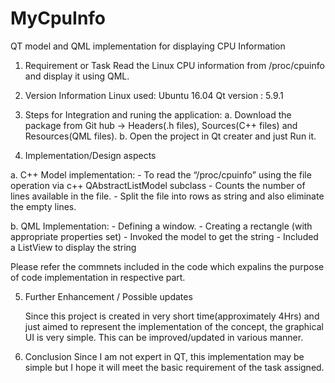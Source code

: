 # MyCpuInfo

QT model and QML implementation for displaying CPU Information


1. Requirement or Task
	Read the Linux CPU information from /proc/cpuinfo and display it using QML.

2. Version Information
	Linux used: Ubuntu 16.04
	Qt version : 5.9.1

3. Steps for Integration and runing the application:
	a. Download the package from Git hub -> Headers(.h files), Sources(C++ files) and
    	Resources(QML files).
	b. Open the project in Qt creater and just Run it.

4. Implementation/Design aspects

a. C++ Model implementation:
	- To read the “/proc/cpuinfo” using the file operation via c++ QAbstractListModel subclass
	- Counts the number of lines available in the file.
	- Split the file into rows as string and also eliminate the empty lines.

b. QML Implementation:
	- Defining a window.
	- Creating a rectangle (with appropriate properties set)
	- Invoked the model to get the string
	- Included a ListView to display the string

Please refer the commnets included in the code which expalins the purpose of code implementation in respective part.

5. Further Enhancement / Possible updates

	Since this project is created in very short time(approximately 4Hrs) and just aimed to represent the implementation of the concept, the graphical UI is very simple. This can be improved/updated in various manner. 

6. Conclusion
	Since I am not expert in QT, this implementation may be simple but I hope it will meet the basic requirement of the task assigned. 


